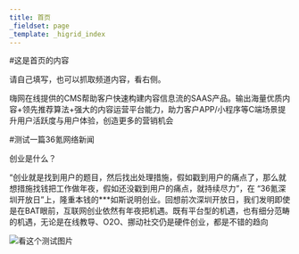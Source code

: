 ```yaml
---
title: 首页
_fieldset: page
_template: _higrid_index
---
```


#这是首页的内容

请自己填写，也可以抓取频道内容，看右侧。

嗨网在线提供的CMS帮助客户快速构建内容信息流的SAAS产品。输出海量优质内容+领先推荐算法+强大的内容运营平台能力，助力客户APP/小程序等C端场景提升用户活跃度与用户体验，创造更多的营销机会


#测试一篇36氪网络新闻

创业是什么？

“创业就是找到用户的题目，然后找出处理措施，假如戳到用户的痛点了，那么就想措施找钱把工作做年夜，假如还没戳到用户的痛点，就持续尽力”，在 “36氪深圳开放日”上，隆重本钱的***如斯说明创业。回想前次深圳开放日，我们发明即使是在BAT眼前，互联网创业依然有年夜把机遇。既有平台型的机遇，也有细分范畴的机遇，无论是在线教导、O2O、挪动社交仍是硬件创业，都是不错的趋向

![看这个测试图片](http://jiaoui.pvccard.pw/Tpl/n/5514/images/index_03.jpg)


